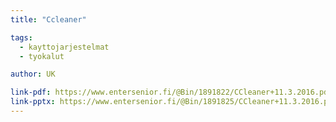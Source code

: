 ```yaml
---
title: "Ccleaner"

tags:
  - kayttojarjestelmat
  - tyokalut

author: UK

link-pdf: https://www.entersenior.fi/@Bin/1891822/CCleaner+11.3.2016.pdf
link-pptx: https://www.entersenior.fi/@Bin/1891825/CCleaner+11.3.2016.pptx
---
```


